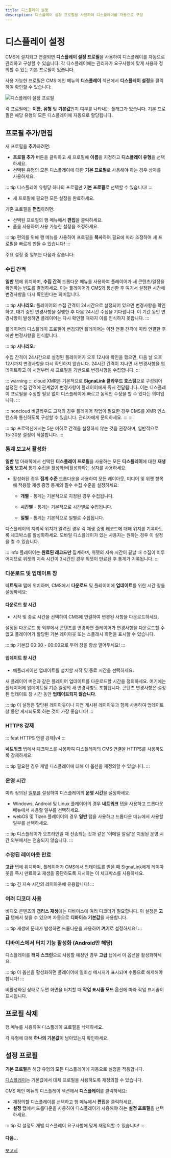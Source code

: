 ```yaml
---
title: 디스플레이 설정
description: 디스플레이 설정 프로필을 사용하여 디스플레이를 자동으로 구성
---
```


# 디스플레이 설정

CMS에 설치되고 연결되면 **디스플레이 설정 프로필**을 사용하여 디스플레이를 자동으로 관리하고 구성할 수 있습니다. 각 디스플레이에는 관리자가 요구사항에 맞게 사용자 정의할 수 있는 기본 프로필이 있습니다.

사용 가능한 프로필은 CMS 메인 메뉴의 **디스플레이** 섹션에서 **디스플레이 설정**을 클릭하여 확인할 수 있습니다:

![디스플레이 설정 프로필](/img/v4_displays_settings_profiles.png)

각 프로필에는 **이름**, **유형** 및 **기본값**인지 여부를 나타내는 플래그가 있습니다. 기본 프로필은 해당 유형의 모든 디스플레이에 자동으로 할당됩니다.

## 프로필 추가/편집

새 프로필을 **추가**하려면:

- **프로필 추가** 버튼을 클릭하고 새 프로필에 **이름**을 지정하고 **디스플레이 유형**을 선택하세요.
- 선택된 유형의 모든 디스플레이에 대한 **기본 프로필**로 사용해야 하는 경우 상자를 사용하세요.

::: tip
디스플레이 유형당 하나의 프로필만 **기본 프로필**로 선택할 수 있습니다!
:::

- 새 프로필에 필요한 모든 설정을 완료하세요.

기존 프로필을 **편집**하려면:

- 선택된 프로필의 행 메뉴에서 **편집**을 클릭하세요.
- 폼을 사용하여 사용 가능한 설정을 조정하세요.

::: tip
편의를 위해 행 메뉴를 사용하여 프로필을 **복사**하여 필요에 따라 조정하여 새 프로필을 빠르게 만들 수 있습니다!
:::

주요 설정 중 일부는 다음과 같습니다:

### 수집 간격

**일반** 탭에 위치하며, **수집 간격** 드롭다운 메뉴를 사용하여 플레이어가 새 콘텐츠/일정을 확인하는 빈도를 결정하세요. 이는 플레이어가 CMS와 통신한 후 여기서 설정한 시간에 변경사항을 다시 확인한다는 의미입니다.

::: tip
**시나리오:**
플레이어의 수집 간격이 24시간으로 설정되어 있으면 변경사항을 확인하고, 대기 중인 변경사항을 실행한 후 다음 24시간 수집을 기다립니다. 이 기간 동안 변경사항이 발생하면 플레이어는 다시 확인할 때까지 이를 인식하지 못합니다.
:::

플레이어의 디스플레이 프로필이 변경되면 플레이어는 이전 연결 간격에 따라 연결한 후에만 변경사항을 인식합니다.

::: tip
**시나리오:**

수집 간격이 24시간으로 설정된 플레이어가 오후 12시에 확인을 했으면, 다음 날 오후 12시까지 변경사항을 다시 확인하지 않습니다. 24시간 간격이 지나면 새 변경사항을 업데이트하고 이 시점부터 새 프로필을 기반으로 변경사항을 수집합니다.
:::

::: warning
::: cloud
XMR은 기본적으로 **SignaLink 클라우드 호스팅**으로 구성되어 설정된 수집 간격에 관계없이 변경사항이 플레이어에게 즉시 전달됩니다. 이는 디스플레이 프로필을 수정할 필요 없이 디스플레이에 빠르고 동적인 수정을 할 수 있다는 의미입니다.
:::

::: noncloud
비클라우드 고객의 경우 플레이어 작업이 필요한 경우 CMS를 XMR 인스턴스와 통신하도록 구성할 수 있습니다. 관리자에게 문의하세요.
:::
:::

::: tip
프로덕션에서는 5분 이하로 간격을 설정하지 않는 것을 권장하며, 일반적으로 15-30분 설정이 적절합니다.
:::

### 통계 보고서 활성화

**일반** 탭 아래쪽에서 선택된 **디스플레이 프로필**을 사용하는 모든 **디스플레이**에 대한 **재생 증명 보고서** 통계 수집을 활성화/비활성화하는 상자를 사용하세요.

- 활성화된 경우 **집계 수준** 드롭다운을 사용하여 모든 레이아웃, 미디어 및 위젯 항목에 적용할 재생 증명 통계의 필수 수집 수준을 설정하세요:

  - **개별** - 통계는 기본적으로 지정된 경우 수집됩니다.

  - **시간별** - 통계는 기본적으로 시간별로 수집됩니다.

  - **일별** - 통계는 기본적으로 일별로 수집됩니다.

디스플레이의 지리적 위치가 알려진 경우 각 재생 증명 레코드에 대해 위치를 기록하도록 체크박스를 활성화하세요. 모바일 디스플레이가 있는 사용자는 원하는 경우 이 설정을 켤 수 있습니다.

::: info
플레이어는 **완료된 레코드만** 집계하며, 위젯의 지속 시간이 끝날 때 수집이 이루어지므로 위젯의 지속 시간이 3시간인 경우 위젯이 만료된 후 통계가 기록됩니다.
:::

### 다운로드 및 업데이트 창

**네트워크** 탭에 위치하며, CMS에서 **다운로드** 및 플레이어에 **업데이트**를 위한 시간 창을 설정하세요:

#### 다운로드 창 시간

- 시작 및 종료 시간을 선택하여 CMS에 연결하여 변경된 사항을 다운로드하세요.

설정된 다운로드 창 외부에서 콘텐츠를 변경하면 플레이어가 변경사항을 다운로드할 수 없고 플레이어가 할당된 기본 레이아웃 또는 스플래시 화면을 표시할 수 있습니다.

::: tip
기본값 00:00 - 00:00으로 두어 창을 항상 열어두세요!
:::

#### 업데이트 창 시간

- 애플리케이션 업데이트를 설치할 시작 및 종료 시간을 선택하세요.

새 플레이어 버전과 같은 플레이어 업데이트를 다운로드할 시간을 정의하세요. 여기에는 플레이어에 업데이트될 기존 일정의 새 변경사항도 포함됩니다. 콘텐츠 변경사항은 설정된 업데이트 창 시간 동안 **업데이트되지 않습니다**.

::: tip
이 설정은 할당된 레이아웃이나 지연 게시된 레이아웃과 함께 사용하여 업데이트 창 동안 게시되도록 하는 것이 가장 좋습니다!
:::

### HTTPS 강제

::: feat
HTTPS 연결 강제|v4
:::

**네트워크** 탭에서 체크박스를 사용하여 디스플레이의 CMS 연결을 HTTPS를 사용하도록 강제하세요.

::: tip
필요한 경우 개별 디스플레이에 대해 이 옵션을 재정의할 수 있습니다.
:::

### 운영 시간

미리 정의된 [일부](/guide/scheduling/dayparting)를 설정하여 디스플레이의 **운영 시간**을 설정하세요.

- Windows, Android 및 Linux 플레이어의 경우 **네트워크** 탭을 사용하고 드롭다운 메뉴에서 사용할 일부를 선택하세요.
- webOS 및 Tizen 플레이어의 경우 **일반** 탭을 사용하고 드롭다운 메뉴에서 사용할 일부를 선택하세요.

::: tip
디스플레이가 오프라인일 때 전송되는 것과 같은 '이메일 알림'은 지정된 운영 시간 외부에서는 전송되지 않습니다.
:::

### 수정된 레이아웃 만료

**고급** 탭에 위치하며, 플레이어가 CMS에서 업데이트를 받을 때 SignaLink에게 레이아웃을 즉시 만료하고 재생을 중단하도록 지시하는 이 체크박스를 사용하세요.

::: tip
긴 지속 시간의 레이아웃에 유용합니다!
:::

### 여러 디코더 사용

비디오 콘텐츠의 **갭리스 재생**에는 디바이스에 여러 디코더가 필요합니다. 이 설정은 **고급** 탭에서 찾을 수 있으며 자동으로 **디바이스 기본값**을 사용합니다.

::: tip
재생에 문제가 발생하면 드롭다운을 사용하여 **켜기**로 설정하세요!
:::

### 디바이스에서 터치 기능 활성화 (Android만 해당)

디스플레이를 **터치 스크린**으로 사용할 예정인 경우 **고급** 탭에서 이 옵션을 활성화하세요.

::: tip
이 옵션을 활성화하면 플레이어에 일회성 메시지가 표시되며 수동으로 해제해야 합니다!
:::

비활성화된 상태로 두면 화면을 터치할 때 **작업 표시줄 모드** 옵션에 따라 작업 표시줄이 표시됩니다.

## 프로필 삭제

행 메뉴를 사용하여 디스플레이 프로필을 삭제하세요.

각 유형에 대해 **하나의 기본값**이 남아있는지 확인하세요.

## 설정 프로필

**기본 프로필**은 해당 유형의 모든 디스플레이에 자동으로 설정을 적용합니다.

[디스플레이](/guide/displays)는 기본값에서 대체 프로필을 사용하도록 재정의할 수 있습니다.

CMS 메인 메뉴의 디스플레이 섹션에서 **디스플레이**를 클릭하세요:

- 재정의할 디스플레이를 선택하고 행 메뉴에서 **편집**을 클릭하세요.
- **설정** 탭에서 드롭다운을 사용하여 디스플레이가 사용해야 하는 **설정 프로필**을 선택하세요.

::: tip
각 설정도 개별 디스플레이 요구사항에 맞게 재정의할 수 있습니다!
:::

#### 다음...

[보고서](/guide/displays/metrics) 